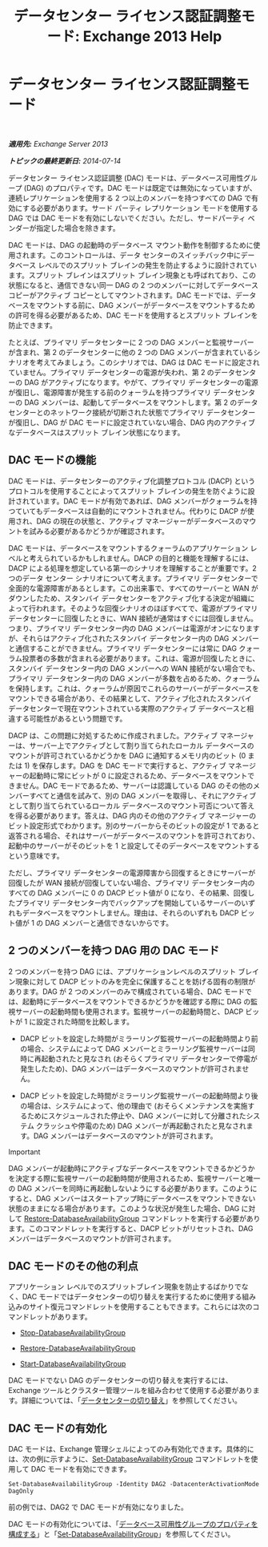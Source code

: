 ﻿---
title: 'データセンター ライセンス認証調整モード: Exchange 2013 Help'
TOCTitle: データセンター ライセンス認証調整モード
ms:assetid: 57e4bf22-eeae-42a5-beb3-d68d06489592
ms:mtpsurl: https://technet.microsoft.com/ja-jp/library/Dd979790(v=EXCHG.150)
ms:contentKeyID: 48269523
ms.date: 05/23/2018
mtps_version: v=EXCHG.150
ms.translationtype: MT
---

# データセンター ライセンス認証調整モード

 

_**適用先:** Exchange Server 2013_

_**トピックの最終更新日:** 2014-07-14_

データセンター ライセンス認証調整 (DAC) モードは、データベース可用性グループ (DAG) のプロパティです。DAC モードは既定では無効になっていますが、連続レプリケーションを使用する 2 つ以上のメンバーを持つすべての DAG で有効にする必要があります。サード パーティ レプリケーション モードを使用する DAG では DAC モードを有効にしないでください。ただし、サードパーティ ベンダーが指定した場合を除きます。

DAC モードは、DAG の起動時のデータベース マウント動作を制御するために使用されます。このコントロールは、データ センターのスイッチバック中にデータベース レベルでのスプリット ブレインの発生を防止するように設計されています。スプリット ブレインはスプリット ブレイン現象とも呼ばれており、この状態になると、通信できない同一 DAG の 2 つのメンバーに対してデータベース コピーがアクティブ コピーとしてマウントされます。DAC モードでは、データベースをマウントする前に、DAG メンバーがデータベースをマウントするための許可を得る必要があるため、DAC モードを使用するとスプリット ブレインを防止できます。

たとえば、プライマリ データセンターに 2 つの DAG メンバーと監視サーバーが含まれ、第 2 のデータセンターに他の 2 つの DAG メンバーが含まれているシナリオを考えてみましょう。このシナリオでは、DAG は DAC モードに設定されていません。プライマリ データセンターの電源が失われ、第 2 のデータセンターの DAG がアクティブになります。やがて、プライマリ データセンターの電源が復旧し、電源障害が発生する前のクォーラムを持つプライマリ データセンターの DAG メンバーは、起動してデータベースをマウントします。第 2 のデータセンターとのネットワーク接続が切断された状態でプライマリ データセンターが復旧し、DAG が DAC モードに設定されていない場合、DAG 内のアクティブなデータベースはスプリット ブレイン状態になります。

## DAC モードの機能

DAC モードは、データセンターのアクティブ化調整プロトコル (DACP) というプロトコルを使用することによってスプリット ブレインの発生を防ぐように設計されています。DAC モードが有効であれば、DAG メンバーがクォーラムを持つていてもデータベースは自動的にマウントされません。代わりに DACP が使用され、DAG の現在の状態と、アクティブ マネージャーがデータベースのマウントを試みる必要があるかどうかが確認されます。

DAC モードは、データベースをマウントするクォーラムのアプリケーション レベルと考えられているかもしれません。DACP の目的と機能を理解するには、DACP による処理を想定している第一のシナリオを理解することが重要です。2 つのデータ センター シナリオについて考えます。プライマリ データセンターで全面的な電源障害があるとします。この出来事で、すべてのサーバーと WAN がダウンしたため、スタンバイ データセンターをアクティブ化する決定が組織によって行われます。そのような回復シナリオのほぼすべてで、電源がプライマリ データセンターに回復したときに、WAN 接続が通常はすぐには回復しません。つまり、プライマリ データセンター内の DAG メンバーは電源がオンになりますが、それらはアクティブ化されたスタンバイ データセンター内の DAG メンバーと通信することができません。プライマリ データセンターには常に DAG クォーラム投票者の多数が含まれる必要があります。これは、電源が回復したときに、スタンバイ データセンター内の DAG メンバーへの WAN 接続がない場合でも、プライマリ データセンター内の DAG メンバーが多数を占めるため、クォーラムを保持します。これは、クォーラムが原因でこれらのサーバーがデータベースをマウントできる場合があり、その結果として、アクティブ化されたスタンバイ データセンターで現在マウントされている実際のアクティブ データベースと相違する可能性があるという問題です。

DACP は、この問題に対処するために作成されました。アクティブ マネージャーは、サーバー上でアクティブとして割り当てられたローカル データベースのマウントが許可されているかどうかを DAG に通知するメモリ内のビット (0 または 1) を保存します。DAG を DAC モードで実行すると、アクティブ マネージャーの起動時に常にビットが 0 に設定されるため、データベースをマウントできません。DAC モードであるため、サーバーは認識している DAG のその他のメンバーすべてと通信を試みて、別の DAG メンバーを取得し、それにアクティブとして割り当てられているローカル データベースのマウント可否について答えを得る必要があります。答えは、DAG 内のその他のアクティブ マネージャーのビット設定形式でわかります。別のサーバーからそのビットの設定が 1 であると返答される場合、それはサーバーがデータベースのマウントを許可されており、起動中のサーバーがそのビットを 1 と設定してそのデータベースをマウントするという意味です。

ただし、プライマリ データセンターの電源障害から回復するときにサーバーが回復したが WAN 接続が回復していない場合、プライマリ データセンター内のすべての DAG メンバーに 0 の DACP ビット値が 0 になり、その結果、回復したプライマリ データセンター内でバックアップを開始しているサーバーのいずれもデータベースをマウントしません。理由は、それらのいずれも DACP ビット値が 1 の DAG メンバーと通信できないからです。

## 2 つのメンバーを持つ DAG 用の DAC モード

2 つのメンバーを持つ DAG には、アプリケーションレベルのスプリット ブレイン現象に対して DACP ビットのみを完全に保護することを妨げる固有の制限があります。DAG が 2 つのメンバーのみで構成されている場合、DAC モードでは、起動時にデータベースをマウントできるかどうかを確認する際に DAG の監視サーバーの起動時間も使用されます。監視サーバーの起動時間と、DACP ビットが 1 に設定された時間を比較します。

  - DACP ビットを設定した時間がミラーリング監視サーバーの起動時間より前の場合、システムによって DAG メンバーとミラーリング監視サーバーは同時に再起動されたと見なされ (おそらくプライマリ データセンターで停電が発生したため)、DAG メンバーはデータベースのマウントが許可されません。

  - DACP ビットを設定した時間がミラーリング監視サーバーの起動時間より後の場合は、システムによって、他の理由で (おそらくメンテナンスを実施するためにスケジュールされた停止や、DAG メンバーに対して分離されたシステム クラッシュや停電のため) DAG メンバーが再起動されたと見なされます。DAG メンバーはデータベースのマウントが許可されます。


> [!IMPORTANT]
> DAG メンバーが起動時にアクティブなデータベースをマウントできるかどうかを決定する際に監視サーバーの起動時間が使用されるため、監視サーバーと唯一の DAG メンバーを同時に再起動しないようにする必要があります。このようにすると、DAG メンバーはスタートアップ時にデータベースをマウントできない状態のままになる場合があります。このような状況が発生した場合、DAG に対して <A href="https://technet.microsoft.com/ja-jp/library/dd351169(v=exchg.150)">Restore-DatabaseAvailabilityGroup</A> コマンドレットを実行する必要があります。このコマンドレットを実行すると、DACP ビットがリセットされ、DAG メンバーはデータベースのマウントが許可されます。



## DAC モードのその他の利点

アプリケーション レベルでのスプリットブレイン現象を防止するばかりでなく、DAC モードではデータセンターの切り替えを実行するために使用する組み込みのサイト復元コマンドレットを使用することもできます。これらには次のコマンドレットがあります。

  - [Stop-DatabaseAvailabilityGroup](https://technet.microsoft.com/ja-jp/library/dd335133\(v=exchg.150\))

  - [Restore-DatabaseAvailabilityGroup](https://technet.microsoft.com/ja-jp/library/dd351169\(v=exchg.150\))

  - [Start-DatabaseAvailabilityGroup](https://technet.microsoft.com/ja-jp/library/dd335076\(v=exchg.150\))

DAC モードでない DAG のデータセンターの切り替えを実行するには、Exchange ツールとクラスター管理ツールを組み合わせて使用する必要があります。詳細については、「[データセンターの切り替え](datacenter-switchovers-exchange-2013-help.md)」を参照してください。

## DAC モードの有効化

DAC モードは、Exchange 管理シェルによってのみ有効化できます。具体的には、次の例に示すように、[Set-DatabaseAvailabilityGroup](https://technet.microsoft.com/ja-jp/library/dd297934\(v=exchg.150\)) コマンドレットを使用して DAC モードを有効にできます。

    Set-DatabaseAvailabilityGroup -Identity DAG2 -DatacenterActivationMode DagOnly

前の例では、DAG2 で DAC モードが有効になりました。

DAC モードの有効化については、「[データベース可用性グループのプロパティを構成する](configure-database-availability-group-properties-exchange-2013-help.md)」と「[Set-DatabaseAvailabilityGroup](https://technet.microsoft.com/ja-jp/library/dd297934\(v=exchg.150\))」を参照してください。

